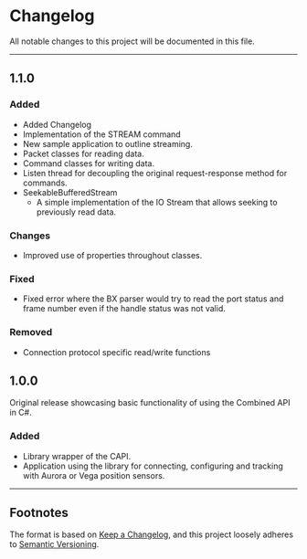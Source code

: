 # Changelog

All notable changes to this project will be documented in this file.

---

## 1.1.0
### Added
- Added Changelog
- Implementation of the STREAM command
- New sample application to outline streaming.
- Packet classes for reading data.
- Command classes for writing data.
- Listen thread for decoupling the original request-response method for commands.
- SeekableBufferedStream
  - A simple implementation of the IO Stream that allows seeking to previously read data.

### Changes
- Improved use of properties throughout classes.

### Fixed
- Fixed error where the BX parser would try to read the port status and frame number even if the handle status was not valid.

### Removed
- Connection protocol specific read/write functions

## 1.0.0

Original release showcasing basic functionality of using the Combined API in C#.

### Added
- Library wrapper of the CAPI.
- Application using the library for connecting, configuring and tracking with Aurora or Vega position sensors.

---

## Footnotes

The format is based on [Keep a Changelog](https://keepachangelog.com/en/1.0.0/),
and this project loosely adheres to [Semantic Versioning](https://semver.org/spec/v2.0.0.html).

